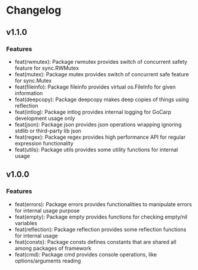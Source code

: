 # Changelog

## v1.1.0

### Features
* feat(rwmutex): Package rwmutex provides switch of concurrent safety feature for sync.RWMutex
* feat(mutex): Package mutex provides switch of concurrent safe feature for sync.Mutex
* feat(fileinfo): Package fileinfo provides virtual os.FileInfo for given information
* feat(deepcopy): Package deepcopy makes deep copies of things using reflection
* feat(intlog): Package intlog provides internal logging for GoCarp development usage only
* feat(json): Package json provides json operations wrapping ignoring stdlib or third-party lib json
* feat(regex): Package regex provides high performance API for regular expression functionality
* feat(utils): Package utils provides some utility functions for internal usage

## v1.0.0

### Features
* feat(errors): Package errors provides functionalities to manipulate errors for internal usage purpose
* feat(empty): Package empty provides functions for checking empty/nil variables
* feat(reflection): Package reflection provides some reflection functions for internal usage
* feat(consts): Package consts defines constants that are shared all among packages of framework
* feat(cmd): Package cmd provides console operations, like options/arguments reading
